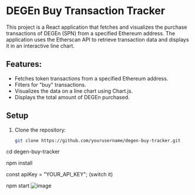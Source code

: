 # DEGEn Buy Transaction Tracker

This project is a React application that fetches and visualizes the purchase transactions of DEGEn (SPN) from a specified Ethereum address. The application uses the Etherscan API to retrieve transaction data and displays it in an interactive line chart.

## Features:
- Fetches token transactions from a specified Ethereum address.
- Filters for "buy" transactions.
- Visualizes the data on a line chart using Chart.js.
- Displays the total amount of DEGEn purchased.

## Setup

1. Clone the repository:
   ```bash
   git clone https://github.com/yourusername/degen-buy-tracker.git

cd degen-buy-tracker

npm install

const apiKey = "YOUR_API_KEY";   (switch it)

npm start
![image](https://github.com/user-attachments/assets/f2e60c02-602a-4f72-a5fa-b4b41c03e131)

